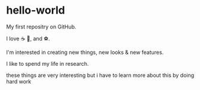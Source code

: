 # hello-world

My first repositry on GitHub.

I love :coffee: :pizza:, and :soccer:.

I'm interested in creating new things, new looks & new features.

I like to spend my life in research.

these things are very interesting but i have to learn more about this by doing hard work
